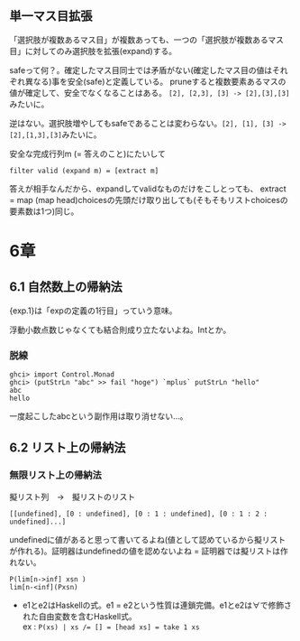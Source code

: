 ## 単一マス目拡張

「選択肢が複数あるマス目」が複数あっても、一つの「選択肢が複数あるマス目」に対してのみ選択肢を拡張(expand)する。

safeって何？。確定したマス目同士では矛盾がない(確定したマス目の値はそれぞれ異なる)事を安全(safe)と定義している。
pruneすると複数要素あるマスの値が確定して、安全でなくなることはある。
`[2], [2,3], [3] -> [2],[3],[3]`みたいに。

逆はない。選択肢増やしてもsafeであることは変わらない。`[2], [1], [3] -> [2],[1,3],[3]`みたいに。


安全な完成行列m (= 答えのこと)にたいして
```
filter valid (expand m) = [extract m]
```
答えが相手なんだから、expandしてvalidなものだけをこしとっても、
extract = map (map head)choicesの先頭だけ取り出しても(そもそもリストchoicesの要素数は1つ)同じ。

# 6章

## 6.1 自然数上の帰納法

{exp.1}は「expの定義の1行目」っていう意味。

浮動小数点数じゃなくても結合則成り立たないよね。Intとか。

### 脱線
```
ghci> import Control.Monad
ghci> (putStrLn "abc" >> fail "hoge") `mplus` putStrLn "hello"
abc
hello
```
一度起こしたabcという副作用は取り消せない…。


## 6.2 リスト上の帰納法

### 無限リスト上の帰納法

擬リスト列　→　擬リストのリスト
```
[[undefined], [0 : undefined], [0 : 1 : undefined], [0 : 1 : 2 : undefined]...]
```

undefinedに値があると思って書いてるよね(値として認めているから擬リストが作れる)。証明器はundefinedの値を認めないよね = 証明器では擬リストは作れない。

```
P(lim[n->inf] xsn )
lim[n-<inf](Pxsn)
```

* e1とe2はHaskellの式。e1 = e2という性質は連鎖完備。e1とe2は∀で修飾された自由変数を含むHaskell式。<br>
ex : `P(xs) | xs /= [] = [head xs] = take 1 xs`
